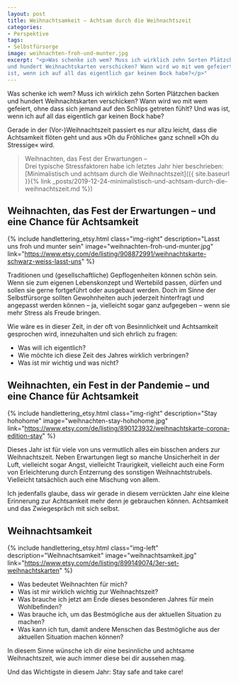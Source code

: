 ```yaml
---
layout: post
title: Weihnachtsamkeit – Achtsam durch die Weihnachtszeit
categories:
- Perspektive
tags:
- Selbstfürsorge
image: weihnachten-froh-und-munter.jpg
excerpt: "<p>Was schenke ich wem? Muss ich wirklich zehn Sorten Plätzchen backen
und hundert Weihnachtskarten verschicken? Wann wird wo mit wem gefeiert? Und was
ist, wenn ich auf all das eigentlich gar keinen Bock habe?</p>"
---
```


Was schenke ich wem? Muss ich wirklich zehn Sorten Plätzchen backen und hundert
Weihnachtskarten verschicken? Wann wird wo mit wem gefeiert, ohne dass sich
jemand auf den Schlips getreten fühlt? Und was ist, wenn ich auf all das
eigentlich gar keinen Bock habe?

Gerade in der (Vor-)Weihnachtszeit passiert es nur allzu leicht, dass die
Achtsamkeit flöten geht und aus »Oh du Fröhliche« ganz schnell »Oh du Stressige«
wird.

>Weihnachten, das Fest der Erwartungen –<br/>
Drei typische Stressfaktoren habe ich letztes Jahr hier beschrieben:<br/>
[Minimalistisch und achtsam durch die Weihnachtszeit]({{ site.baseurl }}{% link _posts/2019-12-24-minimalistisch-und-achtsam-durch-die-weihnachtszeit.md %})

## Weihnachten, das Fest der Erwartungen – und eine Chance für Achtsamkeit

{% include handlettering_etsy.html
  class="img-right"
  description="Lasst uns froh und munter sein"
  image="weihnachten-froh-und-munter.jpg"
  link="https://www.etsy.com/de/listing/908872991/weihnachtskarte-schwarz-weiss-lasst-uns"
%}

Traditionen und (gesellschaftliche) Gepflogenheiten können schön sein. Wenn sie
zum eigenen Lebenskonzept und Wertebild passen, dürfen und sollen sie gerne
fortgeführt oder ausgebaut werden. Doch im Sinne der Selbstfürsorge sollten
Gewohnheiten auch jederzeit hinterfragt und angepasst werden können – ja,
vielleicht sogar ganz aufgegeben – wenn sie mehr Stress als Freude bringen.

Wie wäre es in dieser Zeit, in der oft von Besinnlichkeit und Achtsamkeit
gesprochen wird, innezuhalten und sich ehrlich zu fragen:

* Was will ich eigentlich?
* Wie möchte ich diese Zeit des Jahres wirklich verbringen?
* Was ist mir wichtig und was nicht?

## Weihnachten, ein Fest in der Pandemie – und eine Chance für Achtsamkeit

{% include handlettering_etsy.html
  class="img-right"
  description="Stay hohohome"
  image="weihnachten-stay-hohohome.jpg"
  link="https://www.etsy.com/de/listing/890123932/weihnachtskarte-corona-edition-stay"
%}

Dieses Jahr ist für viele von uns vermutlich alles ein bisschen anders zur
Weihnachtszeit. Neben Erwartungen liegt so manche Unsicherheit in der Luft,
vielleicht sogar Angst, vielleicht Traurigkeit, vielleicht auch eine Form von
Erleichterung durch Entzerrung des sonstigen Weihnachtstrubels. Vielleicht
tatsächlich auch eine Mischung von allem.

Ich jedenfalls glaube, dass wir gerade in diesem verrückten Jahr eine kleine
Erinnerung zur Achtsamkeit mehr denn je gebrauchen können. Achtsamkeit und das
Zwiegespräch mit sich selbst.

## Weihnachtsamkeit

{% include handlettering_etsy.html
  class="img-left"
  description="Weihnachtsamkeit"
  image="weihnachtsamkeit.jpg"
  link="https://www.etsy.com/de/listing/899149074/3er-set-weihnachtskarten"
%}

* Was bedeutet Weihnachten für mich?
* Was ist mir wirklich wichtig zur Weihnachtszeit?
* Was brauche ich jetzt am Ende dieses besonderen Jahres für mein Wohlbefinden?
* Was brauche ich, um das Bestmögliche aus der aktuellen Situation zu machen?
* Was kann ich tun, damit andere Menschen das Bestmögliche aus der aktuellen Situation machen können?

In diesem Sinne wünsche ich dir eine besinnliche und achtsame
Weihnachtszeit, wie auch immer diese bei dir aussehen mag.

Und das Wichtigste in diesem Jahr: Stay safe and take care!
